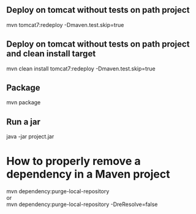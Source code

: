 ## Deploy on tomcat without tests on path project
mvn tomcat7:redeploy -Dmaven.test.skip=true

## Deploy on tomcat without tests on path project and clean install target
mvn clean install tomcat7:redeploy -Dmaven.test.skip=true


## Package
mvn package

## Run a jar
 java -jar project.jar


# How to properly remove a dependency in a Maven project
mvn dependency:purge-local-repository  
or  
mvn dependency:purge-local-repository -DreResolve=false

